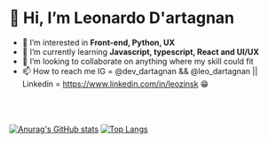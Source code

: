 # 👋 Hi, I’m Leonardo D'artagnan
- 👀 I’m interested in **Front-end, Python, UX**
- 🌱 I’m currently learning **Javascript, typescript, React and UI/UX**
- 💞️ I’m looking to collaborate on anything where my skill could fit
- 📫 How to reach me IG = @dev_dartagnan && @leo_dartagnan || Linkedin = https://www.linkedin.com/in/leozinsk :grin:


<br><br><br>
[![Anurag's GitHub stats](https://github-readme-stats.vercel.app/api?username=devdartagnan&show_icons=true&theme=dracula&layout=compact)](https://github.com/devdartagnan/github-readme-stats)
[![Top Langs](https://github-readme-stats.vercel.app/api/top-langs/?username=devdartagnan&show_icons=true&theme=dracula&layout=compact)](https://github.com/devdartagnan/github-readme-stats)
